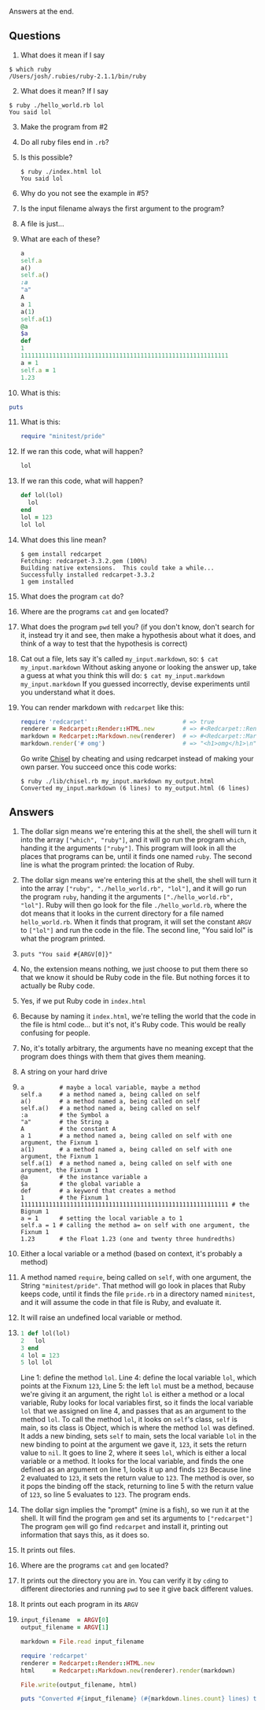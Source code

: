 Answers at the end.

Questions
---------

1. What does it mean if I say

  ```
  $ which ruby
  /Users/josh/.rubies/ruby-2.1.1/bin/ruby
  ```
2. What does it mean? If I say

  ```
  $ ruby ./hello_world.rb lol
  You said lol
  ```
3. Make the program from #2
4. Do all ruby files end in `.rb`?
5. Is this possible?

   ```
   $ ruby ./index.html lol
   You said lol
   ```
6. Why do you not see the example in #5?
7. Is the input filename always the first argument to the program?
8. A file is just...
9. What are each of these?

   ```ruby
   a
   self.a
   a()
   self.a()
   :a
   "a"
   A
   a 1
   a(1)
   self.a(1)
   @a
   $a
   def
   1
   11111111111111111111111111111111111111111111111111111111111
   a = 1
   self.a = 1
   1.23
   ```
10. What is this:

   ```ruby
   puts
   ```
11. What is this:

    ```ruby
    require "minitest/pride"
    ```
12. If we ran this code, what will happen?

    ```ruby
    lol
    ```
13. If we ran this code, what will happen?

    ```ruby
    def lol(lol)
      lol
    end
    lol = 123
    lol lol
    ```
14. What does this line mean?

    ```
    $ gem install redcarpet
    Fetching: redcarpet-3.3.2.gem (100%)
    Building native extensions.  This could take a while...
    Successfully installed redcarpet-3.3.2
    1 gem installed
    ```
15. What does the program `cat` do?
16. Where are the programs `cat` and `gem` located?
17. What does the program `pwd` tell you? (if you don't know, don't search for it,
    instead try it and see, then make a hypothesis about what it does,
    and think of a way to test that the hypothesis is correct)
18. Cat out a file, lets say it's called `my_input.markdown`, so: `$ cat my_input.markdown`
    Without asking anyone or looking the answer up, take a guess at what you think this will do: `$ cat my_input.markdown my_input.markdown`
    If you guessed incorrectly, devise experiments until you understand what it does.
19. You can render markdown with `redcarpet` like this:

    ```ruby
    require 'redcarpet'                           # => true
    renderer = Redcarpet::Render::HTML.new        # => #<Redcarpet::Render::HTML:0x007fe934876c78>
    markdown = Redcarpet::Markdown.new(renderer)  # => #<Redcarpet::Markdown:0x007fe9348769d0 @renderer=#<Redcarpet::Render::HTML:0x007fe934876c78>>
    markdown.render('# omg')                      # => "<h1>omg</h1>\n"
    ```

    Go write [Chisel](http://tutorials.jumpstartlab.com/projects/chisel.html)
    by cheating and using redcarpet instead of making your own parser.
    You succeed once this code works:

    ```
    $ ruby ./lib/chisel.rb my_input.markdown my_output.html
    Converted my_input.markdown (6 lines) to my_output.html (6 lines)
    ```


Answers
-------

1. The dollar sign means we're entering this at the shell, the shell will turn it into the array `["which", "ruby"]`,
   and it will go run the program `which`, handing it the arguments `["ruby"]`. This program will look in all the places
   that programs can be, until it finds one named `ruby`. The second line is what the program printed: the location of Ruby.
2. The dollar sign means we're entering this at the shell, the shell will turn it into the array `["ruby", "./hello_world.rb", "lol"]`,
   and it will go run the program `ruby`, handing it the arguments `["./hello_world.rb", "lol"]`. Ruby will then go look for the file
   `./hello_world.rb`, where the dot means that it looks in the current directory for a file named `hello_world.rb`. When it finds that
   program, it will set the constant `ARGV` to `["lol"]` and run the code in the file. The second line, "You said lol" is what the program
   printed.
3. `puts "You said #{ARGV[0]}"`
4. No, the extension means nothing, we just choose to put them there so that we know it should be Ruby code in the file.
   But nothing forces it to actually be Ruby code.
5. Yes, if we put Ruby code in `index.html`
6. Because by naming it `index.html`, we're telling the world that the code in the file is html code... but it's not, it's Ruby code.
   This would be really confusing for people.
7. No, it's totally arbitrary, the arguments have no meaning except that the program does things with them that gives them meaning.
8. A string on your hard drive
9. ```
   a          # maybe a local variable, maybe a method
   self.a     # a method named a, being called on self
   a()        # a method named a, being called on self
   self.a()   # a method named a, being called on self
   :a         # the Symbol a
   "a"        # the String a
   A          # the constant A
   a 1        # a method named a, being called on self with one argument, the Fixnum 1
   a(1)       # a method named a, being called on self with one argument, the Fixnum 1
   self.a(1)  # a method named a, being called on self with one argument, the Fixnum 1
   @a         # the instance variable a
   $a         # the global variable a
   def        # a keyword that creates a method
   1          # the Fixnum 1
   11111111111111111111111111111111111111111111111111111111111 # the Bignum 1
   a = 1      # setting the local variable a to 1
   self.a = 1 # calling the method a= on self with one argument, the Fixnum 1
   1.23       # the Float 1.23 (one and twenty three hundredths)
   ```
10. Either a local variable or a method (based on context, it's probably a method)
11. A method named `require`, being called on `self`, with one argument, the String `"minitest/pride"`.
    That method will go look in places that Ruby keeps code, until it finds the file `pride.rb` in a directory
    named `minitest`, and it will assume the code in that file is Ruby, and evaluate it.
12. It will raise an undefined local variable or method.
13. ```ruby
    1 def lol(lol)
    2   lol
    3 end
    4 lol = 123
    5 lol lol
    ```

    Line 1: define the method `lol`. Line 4: define the local variable `lol`, which points at the Fixnum `123`,
    Line 5: the left `lol` must be a method, because we're giving it an argument, the right `lol` is either a
    method or a local variable, Ruby looks for local variables first, so it finds the local variable `lol` that
    we assigned on line 4, and passes that as an argument to the method `lol`. To call the method `lol`, it looks
    on `self`'s class, `self` is main, so its class is Object, which is where the method `lol` was defined.
    It adds a new binding, sets `self` to main, sets the local variable `lol` in the new binding to point at the argument
    we gave it, `123`, it sets the return value to `nil`. It goes to line 2, where it sees `lol`, which is either a local variable
    or a method. It looks for the local variable, and finds the one defined as an argument on line 1, looks it up and finds `123`
    Because line 2 evaluated to `123`, it sets the return value to `123`. The method is over, so it pops the binding off the stack,
    returning to line 5 with the return value of `123`, so line 5 evaluates to `123`. The program ends.
14. The dollar sign implies the "prompt" (mine is a fish), so we run it at the shell. It will find the program `gem` and set its arguments to `["redcarpet"]`
    The program `gem` will go find `redcarpet` and install it, printing out information that says this, as it does so.
15. It prints out files.
16. Where are the programs `cat` and `gem` located?
17. It prints out the directory you are in. You can verify it by `cd`ing to different directories and running `pwd` to see it give back different values.
18. It prints out each program in its `ARGV`
19. ```ruby
    input_filename  = ARGV[0]
    output_filename = ARGV[1]

    markdown = File.read input_filename

    require 'redcarpet'
    renderer = Redcarpet::Render::HTML.new
    html     = Redcarpet::Markdown.new(renderer).render(markdown)

    File.write(output_filename, html)

    puts "Converted #{input_filename} (#{markdown.lines.count} lines) to #{output_filename} (#{html.lines.count} lines)"
    ```
